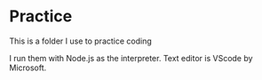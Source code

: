 # Practice

This is a folder I use to practice coding

I run them with Node.js as the interpreter.
Text editor is VScode by Microsoft.
